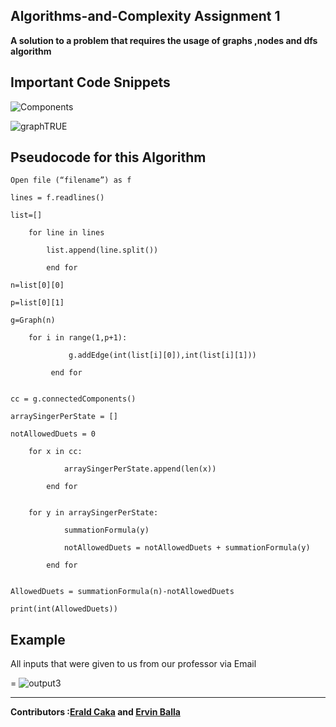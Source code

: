 ## Algorithms-and-Complexity Assignment 1

<strong>A solution to a problem that requires the usage of graphs ,nodes and dfs algorithm</strong>

Important Code Snippets
----
![Components](https://user-images.githubusercontent.com/96385473/171694898-37da4e67-fd30-4ad4-97c1-6c5516a2f3c0.png)

![graphTRUE](https://user-images.githubusercontent.com/96385473/171694466-f4f1ab51-7912-44f2-98f5-8e7566e14daf.png)



Pseudocode for this Algorithm
-

	Open file (“filename”) as f

	lines = f.readlines()

	list=[]

		for line in lines

			list.append(line.split())

			end for

	n=list[0][0]

	p=list[0][1]

	g=Graph(n)

		for i in range(1,p+1):

    			 g.addEdge(int(list[i][0]),int(list[i][1]))

			 end for
		

	cc = g.connectedComponents()

	arraySingerPerState = []

	notAllowedDuets = 0

		for x in cc:

    			arraySingerPerState.append(len(x))

			end for
		

		for y in arraySingerPerState:

    			summationFormula(y)
	
    			notAllowedDuets = notAllowedDuets + summationFormula(y)
	
			end for
		

	AllowedDuets = summationFormula(n)-notAllowedDuets

	print(int(AllowedDuets)) 


Example
-
All inputs that were given to us from our professor via Email

=
![output3](https://user-images.githubusercontent.com/96385473/171833011-9ffb2ffb-39c4-4f94-9f62-acd48bb75036.png)

--------
<strong>Contributors :[Erald Caka](https://github.com/EraldCaka) and [Ervin Balla](https://github.com/ViniCS2001)</strong>
